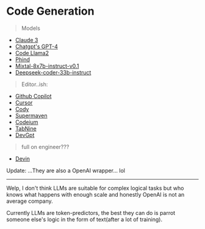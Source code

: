 # Code Generation

> Models

- [Claude 3](https://www.anthropic.com/news/claude-3-family)
- [Chatgpt's GPT-4](https://openai.com/research/gpt-4)
- [Code Llama2](https://about.fb.com/news/2023/08/code-llama-ai-for-coding/)
- [Phind](https://www.phind.com/search?home=true)
- [Mixtal-8x7b-instruct-v0.1](https://huggingface.co/mistralai/Mixtral-8x7B-Instruct-v0.1)
- [Deepseek-coder-33b-instruct](https://huggingface.co/deepseek-ai/deepseek-coder-33b-instruct)

> Editor..ish:

- [Github Copilot](https://github.com/features/copilot)
- [Cursor](https://cursor.sh)
- [Cody](https://sourcegraph.com/cody)
- [Supermaven](https://supermaven.com)
- [Codeium](https://codeium.com)
- [TabNine](https://www.tabnine.com)
- [DevGpt](https://www.devgpt.com)

> full on engineer???

- [Devin](https://x.com/cognition_labs/status/1767548763134964000?s=20)

Update:
...They are also a OpenAI wrapper... lol

---

Welp, I don't think LLMs are suitable for complex logical tasks but who knows what happens with enough scale and honestly OpenAI is not an average company.

Currently LLMs are token-predictors, the best they can do is parrot someone else's logic in the form of text(after a lot of training).
